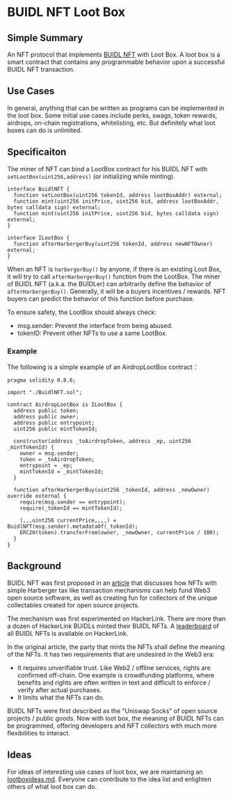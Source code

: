 # BUIDL NFT Loot Box 

## Simple Summary

An NFT protocol that implements [BUIDL NFT](https://dorafactory.medium.com/hackers-painters-open-source-projects-nfts-and-simplified-harberger-tax-b6a672ade89f) with Loot Box. A loot box is a smart contract that contains any programmable behavior upon a successful BUIDL NFT transaction.

## Use Cases

In general, anything that can be written as programs can be implemented in the loot box. Some initial use cases include perks, swags, token rewards, airdrops, on-chain registrations, whitelisting, etc. But definitely what loot boxes can do is unlimited.

## Specificaiton

The miner of NFT can bind a LootBox contract for his BUIDL NFT with `setLootBox(uint256,address)` (or initializing while minting).

``` solidity
interface BuidlNFT {
  function setLootBox(uint256 tokenId, address lootBoxAddr) external;
  function mint(uint256 initPrice, uint256 bid, address lootBoxAddr, bytes calldata sign) external;
  function mint(uint256 initPrice, uint256 bid, bytes calldata sign) external;
}

interface ILootBox {
  function afterHarbergerBuy(uint256 tokenId, address newNFTOwner) external;
}
```

When an NFT is `harbergerBuy()` by anyone, if there is an existing Loot Box, it will try to call `afterHarbergerBuy()` function from the LootBox. The miner of BUIDL NFT (a.k.a. the BUIDLer) can arbitrarily define the behavior of `afterHarbergerBuy()`. Generally, it will be a buyers incentives / rewards. NFT buyers can predict the behavior of this function before purchase.

To ensure safety, the LootBox should always check:

- msg.sender: Prevent the interface from being abused.
- tokenID: Prevent other NFTs to use a same LootBox.

### Example

The following is a simple example of an AirdropLootBox contract：

``` solidity
pragma solidity 0.8.6;

import "./BuidlNFT.sol";

contract AirdropLootBox is ILootBox {
  address public token;
  address public owner;
  address public entrypoint;
  uint256 public mintTokenId;

  constructor(address _toAirdropToken, address _ep, uint256 _mintTokenId) {
    owner = msg.sender;
    token = _toAirdropToken;
    entrypoint = _ep;
    mintTokenId = _mintTokenId;
  }

  function afterHarbergerBuy(uint256 _tokenId, address _newOwner) override external {
    require(msg.sender == entrypoint);
    require(_tokenId == mintTokenId);

    (,,,uint256 currentPrice,,,,) = BuidlNFT(msg.sender).metadataOf(_tokenId);
    ERC20(token).transferFrom(owner, _newOwner, currentPrice / 100);
  }
}
```

## Background

BUIDL NFT was first proposed in an [article](https://dorafactory.medium.com/hackers-painters-open-source-projects-nfts-and-simplified-harberger-tax-b6a672ade89f) that discusses how NFTs with simple Harberger tax like transaction mechanisms can help fund Web3 open source software, as well as creating fun for collectors of the unique collectables created for open source projects.

The mechanism was first experimented on HackerLink. There are more than a dozen of HackerLink BUIDLs minted their BUIDL NFTs. A [leaderboard](https://hackerlink.io/buidl/leaderboard) of all BUIDL NFTs is available on HackerLink.

In the original article, the party that mints the NFTs shall define the meaning of the NFTs. It has two requirements that are undesired in the Web3 era:

- It requires unverifiable trust. Like Web2 / offline services, rights are confirmed off-chain. One example is crowdfunding platforms, where benefits and rights are often written in text and difficult to enforce / verify after actual purchases.
- It limits what the NFTs can do.

BUIDL NFTs were first described as the "Uniswap Socks" of open source projects / public goods. Now with loot box, the meaning of BUIDL NFTs can be programmed, offering developers and NFT collectors with much more flexibilities to interact.

## Ideas

For ideas of interesting use cases of loot box, we are maintaining an [lootboxideas.md](https://github.com/dorahacksglobal/lootboxideas.md). Everyone can contribute to the idea list and enlighten others of what loot box can do.